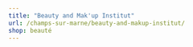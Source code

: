 ```yaml
---
title: "Beauty and Mak'up Institut"
url: /champs-sur-marne/beauty-and-makup-institut/
shop: beauté
---
```


